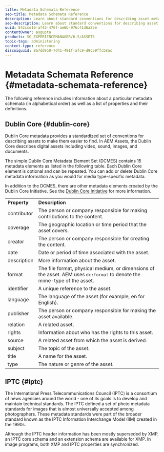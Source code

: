 ```yaml
---
title: Metadata Schemata Reference
seo-title: Metadata Schemata Reference
description: Learn about standard conventions for describing asset metadata, including Dublin Core, IPTC, and other metadata schema.
seo-description: Learn about standard conventions for describing asset metadata, including Dublin Core, IPTC, and other metadata schema.
uuid: 842cce16-af42-470f-ae6b-976c41d6a25e
contentOwner: asgupta
products: SG_EXPERIENCEMANAGER/6.5/ASSETS
topic-tags: administering
content-type: reference
discoiquuid: 8a7dd9b0-7d41-491f-afc9-d9c59ffcb8ac
---
```


# Metadata Schemata Reference {#metadata-schemata-reference}

The following reference includes information about a particular metadata schemata (in alphabetical order) as well as a list of properties and their definitions.


## Dublin Core {#dublin-core}

Dublin Core metadata provides a standardized set of conventions for describing assets to make them easier to find. In AEM Assets, the Dublin Core describes digital assets including video, sound, images, and documents.

The simple Dublin Core Metadata Element Set (DCMES) contains 15 metadata elements as listed in the following table. Each Dublin Core element is optional and can be repeated. You can add or delete Dublin Core metadata information as you would for media type-specific metadata.

In addition to the DCMES, there are other metadata elements created by the Dublin Core Initiative. See the [Dublin Core Initiative](http://dublincore.org/) for more information.

<table>
 <tbody>
  <tr>
   <td><strong>Property</strong></td>
   <td><strong>Description</strong></td>
  </tr>
  <tr>
   <td>contributor</td>
   <td>The person or company responsible for making contributions to the content.</td>
  </tr>
  <tr>
   <td>coverage</td>
   <td>The geographic location or time period that the asset covers.<br /> </td>
  </tr>
  <tr>
   <td>creator</td>
   <td>The person or company responsible for creating the content.</td>
  </tr>
  <tr>
   <td>date</td>
   <td>Date or period of time associated with the asset.<br /> </td>
  </tr>
  <tr>
   <td>description</td>
   <td>More information about the asset.</td>
  </tr>
  <tr>
   <td>format</td>
   <td>The file format, physical medium, or dimensions of the asset. AEM uses <code>dc:format</code> to denote the mime-type of the asset.<br /> </td>
  </tr>
  <tr>
   <td>identifier</td>
   <td>A unique reference to the asset.</td>
  </tr>
  <tr>
   <td>language</td>
   <td>The language of the asset (for example, en for English).</td>
  </tr>
  <tr>
   <td>publisher</td>
   <td>The person or company responsible for making the asset available.</td>
  </tr>
  <tr>
   <td>relation</td>
   <td>A related asset.</td>
  </tr>
  <tr>
   <td>rights</td>
   <td>Information about who has the rights to this asset.</td>
  </tr>
  <tr>
   <td>source</td>
   <td>A related asset from which the asset is derived.</td>
  </tr>
  <tr>
   <td>subject</td>
   <td>The topic of the asset.<br /> </td>
  </tr>
  <tr>
   <td>title</td>
   <td>A name for the asset.</td>
  </tr>
  <tr>
   <td>type</td>
   <td>The nature or genre of the asset.</td>
  </tr>
 </tbody>
</table>

## IPTC {#iptc}

The International Press Telecommunications Council (IPTC) is a consortium of news agencies around the world - one of its goals is to develop and maintain technical standards. The IPTC defined a set of photo metadata standards for images that is almost universally accepted among photographers. These metadata standards were part of the broader standard known as the IPTC Information Interchange Model (IIM) created in the 1990s.

Although the IPTC header information has been mostly superseded by XMP, an IPTC core schema and an extension schema are available for XMP. In image programs, both XMP and IPTC properties are synchronized.
